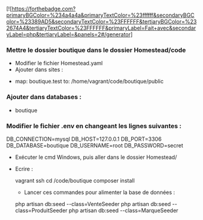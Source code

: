[![https://forthebadge.com?primaryBGColor=%234a4a4a&primaryTextColor=%23ffffff&secondaryBGColor=%23389AD5&secondaryTextColor=%23FFFFFF&tertiaryBGColor=%232674A4&tertiaryTextColor=%23FFFFFF&primaryLabel=Fait+avec&secondaryLabel=php&tertiaryLabel=&panels=2#/generator]

### Mettre le dossier boutique dans le dossier Homestead/code 

* Modifier le fichier Homestead.yaml
* Ajouter dans sites : 
- map: boutique.test
  to: /home/vagrant/code/boutique/public

### Ajouter dans databases :
- boutique

### Modifier le fichier .env en changeant les lignes suivantes : 

DB_CONNECTION=mysql
DB_HOST=127.0.0.1
DB_PORT=3306
DB_DATABASE=boutique
DB_USERNAME=root
DB_PASSWORD=secret

* Exécuter le cmd Windows, puis aller dans le dossier Homestead/ 
* Ecrire :

  vagrant ssh
  cd /code/boutique
  composer install

  * Lancer ces commandes pour alimenter la base de données : 
    
  php artisan db:seed --class=VenteSeeder
  php artisan db:seed --class=ProduitSeeder
  php artisan db:seed --class=MarqueSeeder

  

 
    
